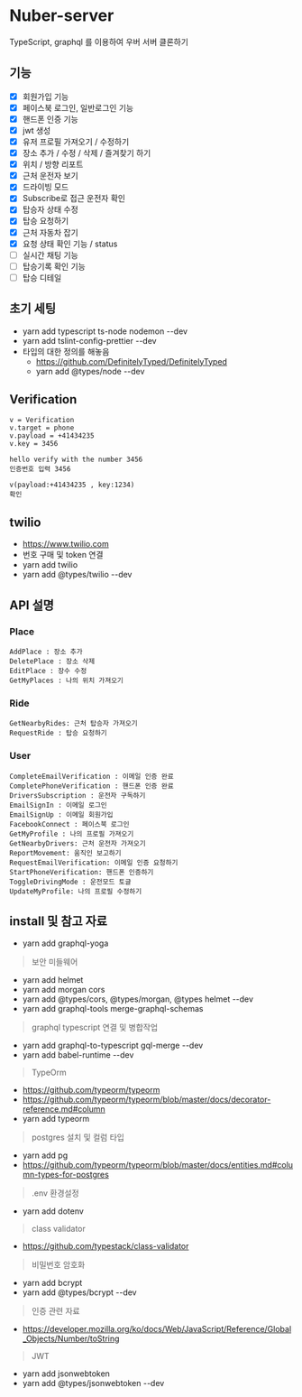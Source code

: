 # Nuber-server
TypeScript, graphql 를 이용하여 우버 서버 클론하기

## 기능
- [x] 회원가입 기능
- [x] 페이스북 로그인, 일반로그인 기능
- [x] 핸드폰 인증 기능
- [x] jwt 생성
- [x] 유저 프로필 가져오기 / 수정하기
- [x] 장소 추가 / 수정 / 삭제 / 즐겨찾기 하기
- [x] 위치 / 방향 리포트
- [x] 근처 운전자 보기
- [x] 드라이빙 모드
- [x] Subscribe로 접근 운전자 확인
- [x] 탑승자 상태 수정
- [x] 탑승 요청하기
- [x] 근처 자동차 잡기
- [x] 요청 상태 확인 기능 / status
- [ ] 실시간 채팅 기능
- [ ] 탑승기록 확인 기능
- [ ] 탑승 디테일

## 초기 세팅
- yarn add typescript ts-node nodemon --dev
- yarn add tslint-config-prettier --dev
- 타입의 대한 정의를 해놓음
    - https://github.com/DefinitelyTyped/DefinitelyTyped
    - yarn add @types/node --dev

## Verification
    v = Verification
    v.target = phone
    v.payload = +41434235
    v.key = 3456

    hello verify with the number 3456
    인증번호 입력 3456
    
    v(payload:+41434235 , key:1234)
    확인

## twilio
- https://www.twilio.com
- 번호 구매 및 token 연결
- yarn add twilio
- yarn add @types/twilio --dev

## API 설명

### Place
    AddPlace : 장소 추가
    DeletePlace : 장소 삭제
    EditPlace : 장수 수정
    GetMyPlaces : 나의 위치 가져오기

### Ride
    GetNearbyRides: 근처 탑승자 가져오기
    RequestRide : 탑승 요청하기

### User
    CompleteEmailVerification : 이메일 인증 완료
    CompletePhoneVerification : 핸드폰 인증 완료
    DriversSubscription : 운전자 구독하기
    EmailSignIn : 이메일 로그인
    EmailSignUp : 이메일 회원가입
    FacebookConnect : 페이스북 로그인
    GetMyProfile : 나의 프로필 가져오기
    GetNearbyDrivers: 근처 운전자 가져오기
    ReportMovement: 움직인 보고하기
    RequestEmailVerification: 이메일 인증 요청하기
    StartPhoneVerification: 핸드폰 인증하기
    ToggleDrivingMode : 운전모드 토글
    UpdateMyProfile: 나의 프로필 수정하기

## install 및 참고 자료

- yarn add graphql-yoga 

> 보안 미들웨어
- yarn add helmet 
- yarn add morgan cors
- yarn add @types/cors, @types/morgan, @types helmet  --dev
- yarn add graphql-tools merge-graphql-schemas

> graphql typescript 연결 및 병합작업
- yarn add graphql-to-typescript gql-merge --dev
- yarn add babel-runtime --dev

> TypeOrm
- https://github.com/typeorm/typeorm
- https://github.com/typeorm/typeorm/blob/master/docs/decorator-reference.md#column
- yarn add typeorm

> postgres 설치 및 컬럼 타입
- yarn add pg
- https://github.com/typeorm/typeorm/blob/master/docs/entities.md#column-types-for-postgres


> .env 환경설정
- yarn add dotenv

> class validator
- https://github.com/typestack/class-validator

> 비밀번호 암호화
- yarn add bcrypt
- yarn add @types/bcrypt --dev

> 인증 관련 자료
- https://developer.mozilla.org/ko/docs/Web/JavaScript/Reference/Global_Objects/Number/toString

> JWT
- yarn add jsonwebtoken
- yarn add @types/jsonwebtoken --dev